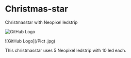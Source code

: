 # Christmas-star
Christmasstar with Neopixel ledstrip

![GitHub Logo](/julstierna.gif)

![GitHub Logo](/Pict .jpg)

This christmasstar uses 5 Neopixel ledstrip with 10 led each.
